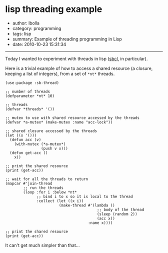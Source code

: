 # lisp threading example

- author: lbolla
- category: programming
- tags: lisp
- summary: Example of threading programming in Lisp
- date: 2010-10-23 15:31:34

----------------

Today I wanted to experiment with threads in lisp ([sbcl][1], in particular).

Here is a trivial example of how to access a shared resource (a closure,
keeping a list of integers), from a set of `*nt*` threads.
    
    (use-package :sb-thread)
    
    ;; number of threads
    (defparameter *nt* 10)
    
    ;; threads
    (defvar *threads* '())
    
    ;; mutex to use with shared resource accessed by the threads
    (defvar *a-mutex* (make-mutex :name "acc-lock"))
    
    ;; shared closure accessed by the threads
    (let ((x '()))
      (defun acc (v)
        (with-mutex (*a-mutex*)
                    (push v x)))
      (defun get-acc ()
        x))
    
    ;; print the shared resource
    (print (get-acc))
    
    ;; wait for all the threads to return
    (mapcar #'join-thread
            ;; run the threads
            (loop :for i :below *nt*   
                  ;; bind i to x so it is local to the thread
                  :collect (let ((x i))
                            (make-thread #'(lambda ()
                                             ;; body of the thread
                                             (sleep (random 2))
                                             (acc x))
                                         :name x))))
    
    ;; print the shared resource
    (print (get-acc))
    

It can't get much simpler than that...

   [1]: http://www.sbcl.org/
